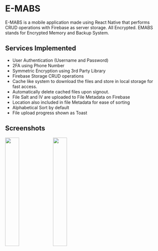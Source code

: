 # E-MABS
E-MABS is a mobile application made using React Native that performs CRUD operations with Firebase as server storage. All Encrypted. EMABS stands for Encrypted Memory and Backup System.

## Services Implemented
- User Authentication (Username and Password)
- 2FA using Phone Number
- Symmetric Encryption using 3rd Party Library
- Firebase Storage CRUD operations
- Cache like system to download the files and store in local storage for fast access.
- Automatically delete cached files upon signout.
- File Salt and IV are uploaded to File Metadata on Firebase
- Location also included in file Metadata for ease of sorting
- Alphabetical Sort by default
- File upload progress shown as Toast

## Screenshots
<p float="left">
  <img src="https://github.com/homit-dalia/E-MABS/assets/103167599/a5242da6-b415-4288-87fe-0fa45bd297a2" width="30%" />
  <img src="https://github.com/homit-dalia/E-MABS/assets/103167599/fa83e87e-0553-4a3b-a328-cc3f9b2140fe" width="30%" /> 
</p>
